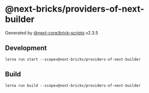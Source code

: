 # @next-bricks/providers-of-next-builder

Generated by [@next-core/brick-scripts] v2.3.5

## Development

`lerna run start --scope=@next-bricks/providers-of-next-builder`

## Build

`lerna run build --scope=@next-bricks/providers-of-next-builder`

[@next-core/brick-scripts]: https://github.com/easyops-cn/next-core/tree/master/packages/brick-scripts
